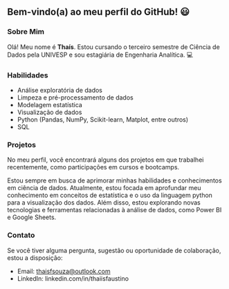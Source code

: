 ## **Bem-vindo(a) ao meu perfil do GitHub!** 😃

### **Sobre Mim**

Olá! Meu nome é **Thaís**. Estou cursando o terceiro semestre de Ciência de Dados pela UNIVESP e sou estagiária de Engenharia Analítica. 💻

### **Habilidades**

- Análise exploratória de dados
- Limpeza e pré-processamento de dados
- Modelagem estatística
- Visualização de dados
- Python (Pandas, NumPy, Scikit-learn, Matplot, entre outros)
- SQL

### **Projetos**

No meu perfil, você encontrará alguns dos projetos em que trabalhei recentemente, como participações em cursos e bootcamps.

Estou sempre em busca de aprimorar minhas habilidades e conhecimentos em ciência de dados. Atualmente, estou focada em aprofundar meu conhecimento em conceitos de estatística e o uso da linguagem python para a visualização dos dados. Além disso, estou explorando novas tecnologias e ferramentas relacionadas à análise de dados, como Power BI e Google Sheets.

### **Contato**

Se você tiver alguma pergunta, sugestão ou oportunidade de colaboração, estou a disposição:

- Email: thaisfsouza@outlook.com
- LinkedIn: linkedin.com/in/thaiisfaustino

